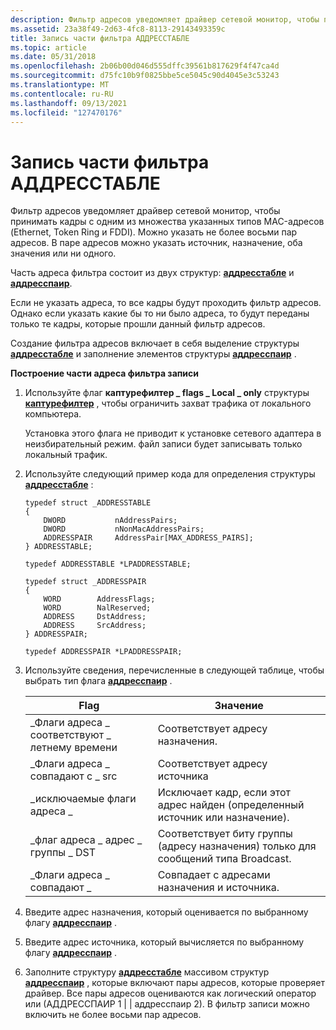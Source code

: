 ```yaml
---
description: Фильтр адресов уведомляет драйвер сетевой монитор, чтобы принимать кадры с одним из множества указанных типов MAC-адресов (Ethernet, Token Ring и FDDI).
ms.assetid: 23a38f49-2d63-4fc8-8113-29143493359c
title: Запись части фильтра АДДРЕССТАБЛЕ
ms.topic: article
ms.date: 05/31/2018
ms.openlocfilehash: 2b06b00d046d555dffc39561b817629f4f47ca4d
ms.sourcegitcommit: d75fc10b9f0825bbe5ce5045c90d4045e3c53243
ms.translationtype: MT
ms.contentlocale: ru-RU
ms.lasthandoff: 09/13/2021
ms.locfileid: "127470176"
---
```

# <a name="writing-addresstable-filter-portion"></a>Запись части фильтра АДДРЕССТАБЛЕ

Фильтр адресов уведомляет драйвер сетевой монитор, чтобы принимать кадры с одним из множества указанных типов MAC-адресов (Ethernet, Token Ring и FDDI). Можно указать не более восьми пар адресов. В паре адресов можно указать источник, назначение, оба значения или ни одного.

Часть адреса фильтра состоит из двух структур: [**аддресстабле**](addresstable.md) и [**аддресспаир**](addresspair.md).

Если не указать адреса, то все кадры будут проходить фильтр адресов. Однако если указать какие бы то ни было адреса, то будут переданы только те кадры, которые прошли данный фильтр адресов.

Создание фильтра адресов включает в себя выделение структуры [**аддресстабле**](addresstable.md) и заполнение элементов структуры [**аддресспаир**](addresspair.md) .

**Построение части адреса фильтра записи**

1.  Используйте флаг **каптурефилтер \_ flags \_ Local \_ only** структуры [**каптурефилтер**](capturefilter.md) , чтобы ограничить захват трафика от локального компьютера.

    Установка этого флага не приводит к установке сетевого адаптера в неизбирательный режим. файл записи будет записывать только локальный трафик.

2.  Используйте следующий пример кода для определения структуры [**аддресстабле**](addresstable.md) :

    ``` syntax
    typedef struct _ADDRESSTABLE
    {
        DWORD           nAddressPairs;
        DWORD           nNonMacAddressPairs;
        ADDRESSPAIR     AddressPair[MAX_ADDRESS_PAIRS];
    } ADDRESSTABLE;

    typedef ADDRESSTABLE *LPADDRESSTABLE;
     
    typedef struct _ADDRESSPAIR
    {
        WORD        AddressFlags;
        WORD        NalReserved;
        ADDRESS     DstAddress;
        ADDRESS     SrcAddress;
    } ADDRESSPAIR;

    typedef ADDRESSPAIR *LPADDRESSPAIR;
    ```

3.  Используйте сведения, перечисленные в следующей таблице, чтобы выбрать тип флага [**аддресспаир**](addresspair.md) . 

    | Flag                             | Значение                                                                               |
    |----------------------------------|---------------------------------------------------------------------------------------|
    | \_Флаги адреса \_ соответствуют \_ летнему времени       | Соответствует адресу назначения.                                                        |
    | \_Флаги адреса \_ совпадают с \_ src       | Соответствует адресу источника                                                              |
    | \_исключаемые флаги адреса \_          | Исключает кадр, если этот адрес найден (определенный источник или назначение). |
    | \_флаг адреса \_ адрес \_ группы \_ DST | Соответствует биту группы (адресу назначения) только для сообщений типа Broadcast.      |
    | \_Флаги адреса \_ совпадают \_      | Совпадает с адресами назначения и источника.                                    |

    

     

4.  Введите адрес назначения, который оценивается по выбранному флагу [**аддресспаир**](addresspair.md) .
5.  Введите адрес источника, который вычисляется по выбранному флагу [**аддресспаир**](addresspair.md) .
6.  Заполните структуру [**аддресстабле**](addresstable.md) массивом структур [**аддресспаир**](addresspair.md) , которые включают пары адресов, которые проверяет драйвер. Все пары адресов оцениваются как логический оператор или (АДДРЕССПАИР 1 \| \| аддресспаир 2). В фильтр записи можно включить не более восьми пар адресов.

 

 




